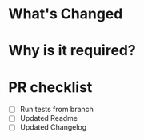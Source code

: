 # What's Changed

# Why is it required?

# PR checklist
- [ ] Run tests from branch
- [ ] Updated Readme
- [ ] Updated Changelog

